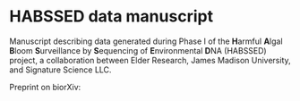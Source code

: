 # HABSSED data manuscript

Manuscript describing data generated during Phase I of the **H**armful **A**lgal **B**loom **S**urveillance by **S**equencing of **E**nvironmental **D**NA (HABSSED) project, a collaboration between Elder Research, James Madison University, and Signature Science LLC.

Preprint on biorXiv: <fixme>


